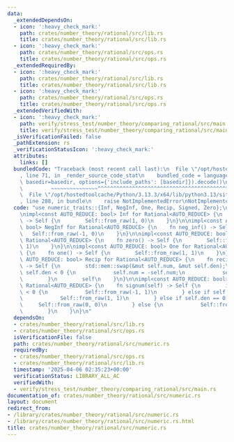 ```yaml
---
data:
  _extendedDependsOn:
  - icon: ':heavy_check_mark:'
    path: crates/number_theory/rational/src/lib.rs
    title: crates/number_theory/rational/src/lib.rs
  - icon: ':heavy_check_mark:'
    path: crates/number_theory/rational/src/ops.rs
    title: crates/number_theory/rational/src/ops.rs
  _extendedRequiredBy:
  - icon: ':heavy_check_mark:'
    path: crates/number_theory/rational/src/lib.rs
    title: crates/number_theory/rational/src/lib.rs
  - icon: ':heavy_check_mark:'
    path: crates/number_theory/rational/src/ops.rs
    title: crates/number_theory/rational/src/ops.rs
  _extendedVerifiedWith:
  - icon: ':heavy_check_mark:'
    path: verify/stress_test/number_theory/comparing_rational/src/main.rs
    title: verify/stress_test/number_theory/comparing_rational/src/main.rs
  _isVerificationFailed: false
  _pathExtension: rs
  _verificationStatusIcon: ':heavy_check_mark:'
  attributes:
    links: []
  bundledCode: "Traceback (most recent call last):\n  File \"/opt/hostedtoolcache/Python/3.13.3/x64/lib/python3.13/site-packages/onlinejudge_verify/documentation/build.py\"\
    , line 71, in _render_source_code_stat\n    bundled_code = language.bundle(stat.path,\
    \ basedir=basedir, options={'include_paths': [basedir]}).decode()\n          \
    \         ~~~~~~~~~~~~~~~^^^^^^^^^^^^^^^^^^^^^^^^^^^^^^^^^^^^^^^^^^^^^^^^^^^^^^^^^^^^^^^^^^\n\
    \  File \"/opt/hostedtoolcache/Python/3.13.3/x64/lib/python3.13/site-packages/onlinejudge_verify/languages/rust.py\"\
    , line 288, in bundle\n    raise NotImplementedError\nNotImplementedError\n"
  code: "use numeric_traits::{Inf, NegInf, One, Recip, Signed, Zero};\n\nuse crate::Rational;\n\
    \nimpl<const AUTO_REDUCE: bool> Inf for Rational<AUTO_REDUCE> {\n    fn inf()\
    \ -> Self {\n        Self::from_raw(1, 0)\n    }\n}\n\nimpl<const AUTO_REDUCE:\
    \ bool> NegInf for Rational<AUTO_REDUCE> {\n    fn neg_inf() -> Self {\n     \
    \   Self::from_raw(-1, 0)\n    }\n}\n\nimpl<const AUTO_REDUCE: bool> Zero for\
    \ Rational<AUTO_REDUCE> {\n    fn zero() -> Self {\n        Self::from_raw(0,\
    \ 1)\n    }\n}\n\nimpl<const AUTO_REDUCE: bool> One for Rational<AUTO_REDUCE>\
    \ {\n    fn one() -> Self {\n        Self::from_raw(1, 1)\n    }\n}\n\nimpl<const\
    \ AUTO_REDUCE: bool> Recip for Rational<AUTO_REDUCE> {\n    fn recip(mut self)\
    \ -> Self {\n        std::mem::swap(&mut self.num, &mut self.den);\n        if\
    \ self.den < 0 {\n            self.num = -self.num;\n            self.den = -self.den;\n\
    \        }\n        self\n    }\n}\n\nimpl<const AUTO_REDUCE: bool> Signed for\
    \ Rational<AUTO_REDUCE> {\n    fn signum(self) -> Self {\n        if self.num\
    \ < 0 {\n            Self::from_raw(-1, 1)\n        } else if self.num > 0 {\n\
    \            Self::from_raw(1, 1)\n        } else if self.den == 0 {\n       \
    \     Self::from_raw(0, 0)\n        } else {\n            Self::from_raw(0, 1)\n\
    \        }\n    }\n}\n"
  dependsOn:
  - crates/number_theory/rational/src/lib.rs
  - crates/number_theory/rational/src/ops.rs
  isVerificationFile: false
  path: crates/number_theory/rational/src/numeric.rs
  requiredBy:
  - crates/number_theory/rational/src/ops.rs
  - crates/number_theory/rational/src/lib.rs
  timestamp: '2025-04-06 02:35:23+00:00'
  verificationStatus: LIBRARY_ALL_AC
  verifiedWith:
  - verify/stress_test/number_theory/comparing_rational/src/main.rs
documentation_of: crates/number_theory/rational/src/numeric.rs
layout: document
redirect_from:
- /library/crates/number_theory/rational/src/numeric.rs
- /library/crates/number_theory/rational/src/numeric.rs.html
title: crates/number_theory/rational/src/numeric.rs
---
```

